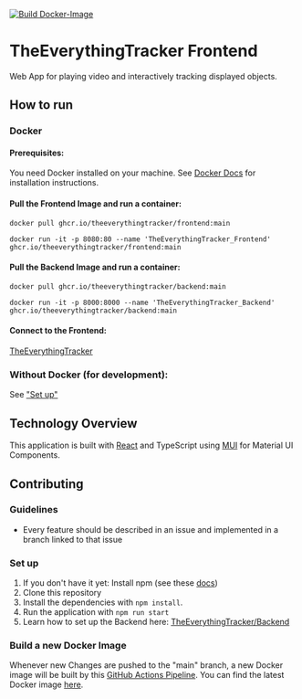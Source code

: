 [![Build Docker-Image](https://github.com/TheEverythingTracker/Backend/actions/workflows/docker-publish.yml/badge.svg?branch=main)](https://github.com/TheEverythingTracker/Backend/actions/workflows/docker-publish.yml)

# TheEverythingTracker Frontend

Web App for playing video and interactively tracking displayed objects.

## How to run

### Docker

#### Prerequisites:

You need Docker installed on your machine. See [Docker Docs](https://docs.docker.com/engine/install/) for installation
instructions.

#### Pull the Frontend Image and run a container:

```shell
docker pull ghcr.io/theeverythingtracker/frontend:main 
```

```shell
docker run -it -p 8080:80 --name 'TheEverythingTracker_Frontend' ghcr.io/theeverythingtracker/frontend:main
```

#### Pull the Backend Image and run a container:

```shell
docker pull ghcr.io/theeverythingtracker/backend:main
```

```shell
docker run -it -p 8000:8000 --name 'TheEverythingTracker_Backend' ghcr.io/theeverythingtracker/backend:main
```

#### Connect to the Frontend:

[TheEverythingTracker](http://localhost:8080)

### Without Docker (for development):

See ["Set up"](#set-up)

## Technology Overview

This application is built with [React](https://react.dev/) and TypeScript
using [MUI](https://mui.com/material-ui/getting-started/) for Material UI Components.

## Contributing

### Guidelines

- Every feature should be described in an issue and implemented in a branch linked to that issue

### Set up

1. If you don't have it yet: Install npm (see
   these [docs](https://docs.npmjs.com/downloading-and-installing-node-js-and-npm))
1. Clone this repository
1. Install the dependencies with ```npm install```.
1. Run the application with ```npm run start```
1. Learn how to set up the Backend here: [TheEverythingTracker/Backend](https://github.com/TheEverythingTracker/Backend)

### Build a new Docker Image

Whenever new Changes are pushed to the "main" branch, a new Docker image will be built
by
this [GitHub Actions Pipeline](https://github.com/TheEverythingTracker/Frontend/actions/workflows/docker-publish.yml).
You can find the latest Docker image [here](https://github.com/orgs/TheEverythingTracker/packages?repo_name=Frontend).
